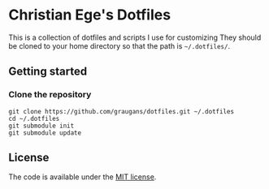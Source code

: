 # Christian Ege's Dotfiles

This is a collection of dotfiles and scripts I use for customizing They should be cloned to your home directory so that the path is `~/.dotfiles/`.

## Getting started

### Clone the repository

```
git clone https://github.com/graugans/dotfiles.git ~/.dotfiles
cd ~/.dotfiles
git submodule init
git submodule update
```


## License

The code is available under the [MIT license](LICENSE).
